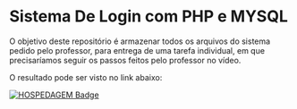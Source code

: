 # Sistema De Login com PHP e MYSQL
O objetivo deste repositório é armazenar todos os arquivos do sistema pedido pelo professor, para entrega de uma tarefa individual, em que precisaríamos seguir os passos feitos pelo professor no vídeo.

O resultado pode ser visto no link abaixo:

[![HOSPEDAGEM Badge](https://img.shields.io/badge/-HOSPEDAGEM-black?style=for-the-badge&link=https://bit.ly/2UWDlLv)](https://bit.ly/2UWDlLv)

